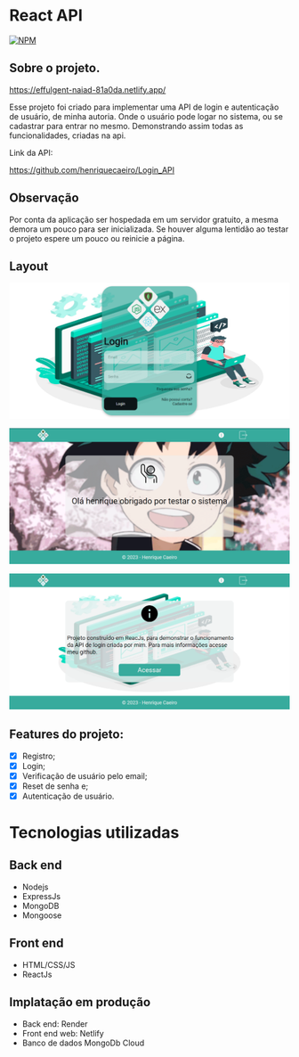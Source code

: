 # React API

[![NPM](https://img.shields.io/npm/l/react)](https://github.com/henriquecaeiro/React_Login/blob/master/LICENSE)

## Sobre o projeto.

https://effulgent-naiad-81a0da.netlify.app/

Esse projeto foi criado para implementar uma API de login e autenticação de usuário, de minha autoria.
Onde o usuário pode logar no sistema, ou se cadastrar para entrar no mesmo.
Demonstrando assim todas as funcionalidades, criadas na api.

Link da API:

https://github.com/henriquecaeiro/Login_API

## Observação

Por conta da aplicação ser hospedada em um servidor gratuito, a mesma demora um pouco para ser inicializada. Se houver alguma lentidão ao testar o projeto espere um pouco ou reinicie a página.

## Layout 

![Layout 1](https://github.com/henriquecaeiro/React_Login/blob/master/src/assets/login.png)

![Layout 2](https://github.com/henriquecaeiro/React_Login/blob/master/src/assets/home.png)

![Layout 3](https://github.com/henriquecaeiro/React_Login/blob/master/src/assets/info-page.png)


## Features do projeto:

- [x]  Registro;
- [x]  Login;
- [x]  Verificação de usuário pelo email;
- [x]  Reset de senha e;
- [x]  Autenticação de usuário.

# Tecnologias utilizadas 
## Back end
- Nodejs
- ExpressJs
- MongoDB
- Mongoose

## Front end

- HTML/CSS/JS
- ReactJs

## Implatação em produção 
- Back end: Render
- Front end web: Netlify
- Banco de dados MongoDb Cloud



